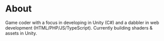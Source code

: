 # About
Game coder with a focus in developing in Unity (C#) and a dabbler in web development (HTML/PHP/JS/TypeScript). Currently building shaders & assets in Unity.  